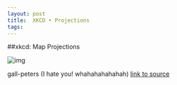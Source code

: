 ```yaml
---  
layout: post  
title:  XKCD • Projections
tags:  
---  
```


##xkcd: Map Projections  

![img](http://imgs.xkcd.com/comics/map_projections.png)  

gall-peters (I hate you! whahahahahahah)
[link to source](http://xkcd.com/977/)  